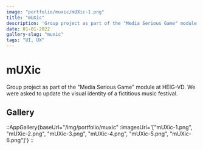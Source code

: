 ```yaml
---
image: "portfolio/muxic/mUXic-1.png"
title: "mUXic"
description: 'Group project as part of the "Media Serious Game" module at HEIG-VD.'
date: 01-01-2022
gallery-slug: "muxic"
tags: "UI, UX"
---
```


# mUXic

Group project as part of the "Media Serious Game" module at HEIG-VD. We were asked to update the visual identity of a fictitious music festival.

## Gallery

::AppGallery{baseUrl="/img/portfolio/muxic" :imagesUrl='["mUXic-1.png", "mUXic-2.png", "mUXic-3.png", "mUXic-4.png", "mUXic-5.png", "mUXic-6.png"]'}
::
